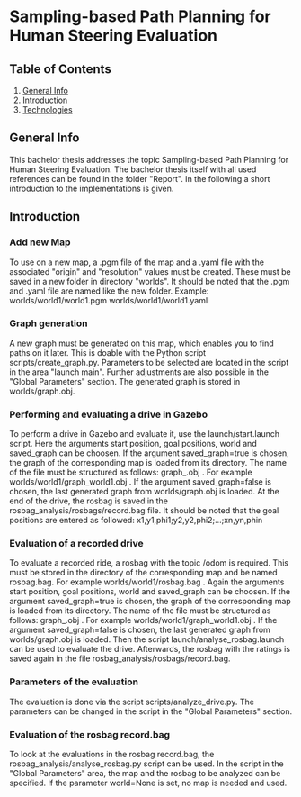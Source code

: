 # Sampling-based Path Planning for Human Steering Evaluation

## Table of Contents
1. [General Info](#general-info)
2. [Introduction](#introduction)
3. [Technologies](#technologies)

## General Info
This bachelor thesis addresses the topic Sampling-based Path Planning for Human Steering Evaluation. The bachelor thesis itself with all used references can be found in the folder "Report". In the following a short introduction to the implementations is given.

## Introduction

### Add new Map
To use on a new map, a .pgm file of the map and a .yaml file with the associated "origin" and "resolution" values must be created. These must be saved in a new folder in directory "worlds". It should be noted that the .pgm and .yaml file are named like the new folder.
Example: worlds/world1/world1.pgm worlds/world1/world1.yaml

### Graph generation
A new graph must be generated on this map, which enables you to find paths on it later. This is doable with the Python script scripts/create_graph.py. Parameters to be selected are located in the script in the area "launch main". Further adjustments are also possible in the "Global Parameters" section. The generated graph is stored in worlds/graph.obj.

### Performing and evaluating a drive in Gazebo
To perform a drive in Gazebo and evaluate it, use the launch/start.launch script. Here the arguments start position, goal positions, world and saved_graph can be choosen. If the argument saved_graph=true is chosen, the graph of the corresponding map is loaded from its directory. The name of the file must be structured as follows: graph_<name of map>.obj . For example worlds/world1/graph_world1.obj . If the argument saved_graph=false is chosen, the last generated graph from worlds/graph.obj is loaded. At the end of the drive, the rosbag is saved in the rosbag_analysis/rosbags/record.bag file. It should be noted that the goal positions are entered as followed: x1,y1,phi1;y2,y2,phi2;...;xn,yn,phin

### Evaluation of a recorded drive
To evaluate a recorded ride, a rosbag with the topic /odom is required. This must be stored in the directory of the corresponding map and be named rosbag.bag. For example worlds/world1/rosbag.bag . Again the arguments start position, goal positions, world and saved_graph can be choosen. If the argument saved_graph=true is chosen, the graph of the corresponding map is loaded from its directory. The name of the file must be structured as follows: graph_<name of map>.obj . For example worlds/world1/graph_world1.obj . If the argument saved_graph=false is chosen, the last generated graph from worlds/graph.obj is loaded. Then the script launch/analyse_rosbag.launch can be used to evaluate the drive. Afterwards, the rosbag with the ratings is saved again in the file rosbag_analysis/rosbags/record.bag. 

### Parameters of the evaluation
The evaluation is done via the script scripts/analyze_drive.py. The parameters can be changed in the script in the "Global Parameters" section.

### Evaluation of the rosbag record.bag
To look at the evaluations in the rosbag record.bag, the rosbag_analysis/analyse_rosbag.py script can be used. In the script in the "Global Parameters" area, the map and the rosbag to be analyzed can be specified. If the parameter world=None is set, no map is needed and used.
